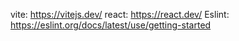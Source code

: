 vite: https://vitejs.dev/
react: https://react.dev/
Eslint: https://eslint.org/docs/latest/use/getting-started

